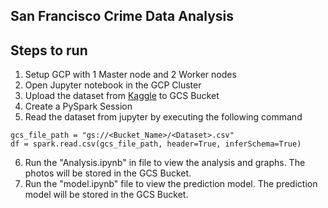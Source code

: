 San Francisco Crime Data Analysis
-
Steps to run
-
1. Setup GCP with 1 Master node and 2 Worker nodes
2. Open Jupyter notebook in the GCP Cluster
3. Upload the dataset from <a href="https://www.kaggle.com/code/serkanp/san-francisco-crime-analysis-data-visualization/input" target="_blank">Kaggle</a> to GCS Bucket
4. Create a PySpark Session
5. Read the dataset from jupyter by executing the following command 
```
gcs_file_path = "gs://<Bucket_Name>/<Dataset>.csv"
df = spark.read.csv(gcs_file_path, header=True, inferSchema=True)
```
6. Run the "Analysis.ipynb" in file to view the analysis and graphs. The photos will be stored in the GCS Bucket.
7. Run the "model.ipynb" file to view the prediction model. The prediction model will be stored in the GCS Bucket.

